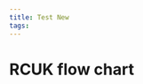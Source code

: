 ```yaml
---
title: Test New
tags:
---
```


<!DOCTYPE html>
<head>

<script src="jquery-2.1.3.min.js"></script>
<script src="jquery.scrollTo.min.js"></script>

<script src="svg.js"></script>
<script src="../dist/flowsvg.js"></script>


<style>
a:hover {
    text-decoration:underline;
}
</style>
</head>
<body>
	<h1>RCUK flow chart</h1>
<div id="drawing" style="margin-left:10px"></div>

<script type="text/javascript">
///////////////////// start flow chart ////////////////////////////////////////////////////////////

    flowSVG.draw(SVG('drawing').size(900, 900));
    flowSVG.config({
        //interactive: true,
        //showButtons: true,
        connectorLength: 60,
        //scrollto: true,
		//scrollOffset: 300
    });
    flowSVG.shapes(
        [
            {
			label: 'knowPolicy',
			type: 'decision',
			text: [
				'Do you know the ',
                'Open Access policy',
                'of the journal?'
			],
			yes: 'hasOAPolicy',
			no: 'checkPolicy'
		}, 
      {
			label: 'hasOAPolicy',
			type: 'decision',
			text: [
				'Does it have Open',
                'Access paid option or is it an',
                ' Open Access journal?'
			],
			yes: 'CCOffered',
			no: 'canWrap'
		}, 
		{
			label: 'CCOffered',
			type: 'decision',
			text: [
                'Creative Commons',
                'licence CC-BY offered?'
            ],
            yes: 'canComply',
            no: 'canWrap'
            
		},
        {
            label: 'canComply',
            type: 'finish',
            text: [
                'Great. '
            ],
          links: [
              {
                  text: 'Apply for funding', 
                  url: 'http://www2.warwick.ac.uk/services/library/staff/research/open-access/apply-for-open-access-funding/', 
                  target: '_blank'
              }
          ],
          tip: {title: 'REF 2020 Note',
          text:
          [
              'You must put your',
              'accepted version in WRAP',
              'within 3 months of',
              'acceptance.'
          ]}
        },
		{
			label: 'canWrap',
			type: 'decision',
			text: [
                'Can you go "green"',
                'and archive in WRAP?'
               
            ],
            inNode: 't',
            yes: 'depositInWrap',
			no: 'doNotComply'
		}, 
        {
            label: 'doNotComply',
            type: 'finish',
            text: [
                'You do not comply at all. ',
                'Is this the only journal you',
                'want to use? Could you',
                'choose another journal?'
            ],
            tip: {title: 'REF 2020 Note',
            text:
            [
                'If you have to go this route',
                'you must log details and',
                'exception in WRAP within',
                '3 months of acceptance',
                'to comply.'
            ]}
        }, 
         // remove
        /*      
        {
           
			label: 'checkGreen',
			type: 'process',
			text: [
                'Check the journal\'s policy',
                'on the green route'
            ],
			next: 'journalAllows',
		}, 
        */
        /*
        {
            // remove
            label: 'journalAllows',
            type: 'decision',
            text: ['Does the journal allow this?'],
            yes: 'checkTimeLimits',
            no: 'cannotComply',
            orient: {
                yes:'r',
                no: 'b'
            }
            
        },
        */
        /*
        {
            // Remove
			label: 'checkTimeLimits',
			type: 'process',
			text: [
                'Make sure the time limits',
                'acceptable',
                '6 months STEMM',
                '12 month AHSS'
            ],
            next: 'depositInWrap'
        },
        */
        /*
        {
            
            // remove
            label: 'cannotComply',
            type: 'finish',
            text: [
                'You cannot comply with',
                'RCUK policy. Contact ',
                'journal to discuss or',
                'choose another'
            ],
            tip: {title: 'REF 2020 Note',
            text:
            [
                'Deposit in WRAP if',
                'time limits acceptable. If',
                'journal does not allow at all',
                'an exception record will',
                'have to be entered',
                'in WRAP, if you feel this is',
                'most appropriate journal.'
            ]}
        },
        */
        {
            label: 'depositInWrap',
            type: 'finish',
            text: [
                'Make sure the time limits',
                'acceptable:',
                '6 months STEM',
                '12 month AHSS'
            ],
			links: [
              {
                  text: 'Submit to WRAP', 
                  url: 'http://www2.warwick.ac.uk/services/library/staff/research/repositories-at-warwick/wrap/submit/'
              }
          ],
            tip: {title: 'REF 2020 Note',
            text:
            [
                'You must put your',
                'accepted version in WRAP',
                'within 3 months of',
                'acceptance. If time limits',
                'comply with RCUK they',
                'comply for the REF too.'
            ]}
        },
		{
			label: 'checkPolicy',
			type: 'process',
			text: [
				'Check journal website/'
			],
            links: [
                {
                    text: 'Contact the Library/', 
                    url: 'mailto:openaccessfunds@warwick.ac.uk'
                },
                {
                    text: 'SHERPA FACT/ROMEO ', 
                    url: 'http://www.sherpa.ac.uk/romeo/index.php', 
                    target: '_blank'
                }
            ],
			next: 'hasOAPolicy'
        }
    ]);
</script>
</body></html>
